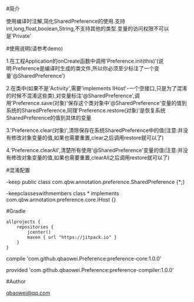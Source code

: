 #简介


使用编译时注解,简化SharedPreference的使用.支持int,long,float,boolean,String,不支持其他的类型.变量的访问权限不可以是'Private'


#使用说明(请参考demo)


1.在工程Application的onCreate函数中调用'Preference.init(this)'(说明:Preference是编译时生成的类文件,所以你必须至少标注了一个变量'@SharedPreference')

2.在类中(如果不是'Activity',需要'implements IHost'-一个空接口,只是为了混淆的时候不混淆这些类),对变量标注'@SharedPreference',调用'Preference.save(对象)'保存这个类对象中'@SharedPreference'变量的值到系统的SharedPreference,同理'Preference.restore(对象)'是恢复系统SharedPreference的值到具体的变量

3.'Preference.clear(对象)',清除保存在系统SharedPreference中的值(注意:并没有修改对象变量的值,如果也需要重置,clear之后调用restore就可以了)

4.'Preference.clearAll',清楚所有使用'@SharedPreference'变量的值(注意:并没有修改对象变量的值,如果也需要重置,clearAll之后调用restore就可以了)


#混淆配置


-keep public class com.qbw.annotation.preference.SharedPreference {*;}

-keepclasseswithmembers class * implements com.qbw.annotation.preference.core.IHost {}


#Gradle


    allprojects {
        repositories {
            jcenter()
            maven { url "https://jitpack.io" }
        }
    }

compile 'com.github.qbaowei.Preference:preference-core:1.0.0'

provided 'com.github.qbaowei.Preference:preference-compiler:1.0.0'


#Author


qbaowei@qq.com


